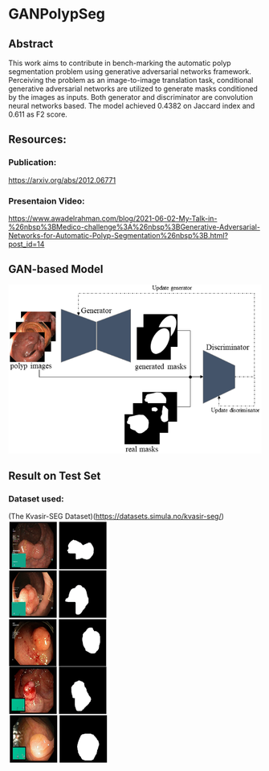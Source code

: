 # GANPolypSeg

## Abstract
This work aims to contribute in bench-marking the automatic polyp segmentation problem using generative adversarial networks framework. Perceiving the problem as an image-to-image translation task, conditional generative adversarial networks are utilized to generate masks conditioned by the images as inputs. Both generator and discriminator are convolution neural networks based. The model achieved 0.4382 on Jaccard index and 0.611 as F2 score. 

## Resources:

### Publication:
https://arxiv.org/abs/2012.06771

### Presentaion Video:
https://www.awadelrahman.com/blog/2021-06-02-My-Talk-in-%26nbsp%3BMedico-challenge%3A%26nbsp%3BGenerative-Adversarial-Networks-for-Automatic-Polyp-Segmentation%26nbsp%3B.html?post_id=14

## GAN-based Model
![model](figures/model.png)

## Result on Test Set
### Dataset used:
(The Kvasir-SEG Dataset)(https://datasets.simula.no/kvasir-seg/)
![test](figures/test1.png)
